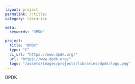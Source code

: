 ```yaml
---
layout: project
permalink: /:title/
category: libraries

meta:
  keywords: "DPDK"

project:
  title: "DPDK"
  type: "C"
  ci_url: "https://www.dpdk.org/"
  url: "https://www.dpdk.org/"
  logo: "/assets/images/projects/libraries/dpdk/logo.png"
---
```


<p>DPDK</p>
